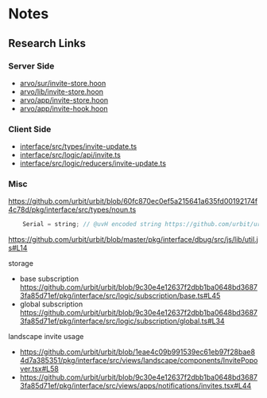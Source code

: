 # Notes


## Research Links

### Server Side
- [arvo/sur/invite-store.hoon](https://github.com/urbit/urbit/blob/60fc870ec0ef5a215641a635fd00192174f4c78d/pkg/arvo/sur/invite-store.hoon)
- [arvo/lib/invite-store.hoon](https://github.com/urbit/urbit/blob/60fc870ec0ef5a215641a635fd00192174f4c78d/pkg/arvo/lib/invite-json.hoon)
- [arvo/app/invite-store.hoon](https://github.com/urbit/urbit/blob/60fc870ec0ef5a215641a635fd00192174f4c78d/pkg/arvo/app/invite-store.hoon)
- [arvo/app/invite-hook.hoon](https://github.com/urbit/urbit/blob/60fc870ec0ef5a215641a635fd00192174f4c78d/pkg/arvo/app/invite-hook.hoon)


### Client Side
- [interface/src/types/invite-update.ts](https://github.com/urbit/urbit/blob/60fc870ec0ef5a215641a635fd00192174f4c78d/pkg/interface/src/types/invite-update.ts)
- [interface/src/logic/api/invite.ts](https://github.com/urbit/urbit/blob/60fc870ec0ef5a215641a635fd00192174f4c78d/pkg/interface/src/logic/api/invite.ts)
- [interface/src/logic/reducers/invite-update.ts](https://github.com/urbit/urbit/blob/60fc870ec0ef5a215641a635fd00192174f4c78d/pkg/interface/src/logic/reducers/invite-update.ts)

### Misc
https://github.com/urbit/urbit/blob/60fc870ec0ef5a215641a635fd00192174f4c78d/pkg/interface/src/types/noun.ts
```ts
    Serial = string; // @uvH encoded string https://github.com/urbit/urbit/blob/60fc870/pkg/interface/src/types/noun.ts#L15 
```
https://github.com/urbit/urbit/blob/master/pkg/interface/dbug/src/js/lib/util.js#L14


storage

- base subscription https://github.com/urbit/urbit/blob/9c30e4e12637f2dbb1ba0648bd36873fa85d71ef/pkg/interface/src/logic/subscription/base.ts#L45
- global subscription https://github.com/urbit/urbit/blob/9c30e4e12637f2dbb1ba0648bd36873fa85d71ef/pkg/interface/src/logic/subscription/global.ts#L34

landscape invite usage
  - https://github.com/urbit/urbit/blob/1eae4c09b991539ec61eb97f28bae84d7a385351/pkg/interface/src/views/landscape/components/InvitePopover.tsx#L58
  - https://github.com/urbit/urbit/blob/9c30e4e12637f2dbb1ba0648bd36873fa85d71ef/pkg/interface/src/views/apps/notifications/invites.tsx#L44